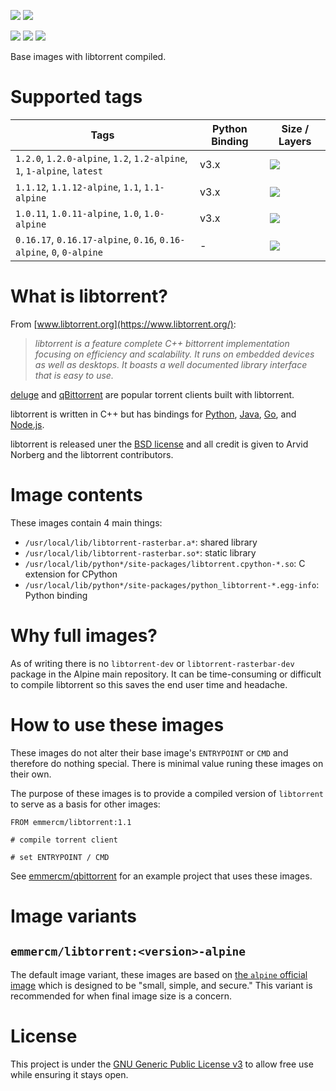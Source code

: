 [![](https://badgen.net/badge/emmercm/libtorrent/blue?icon=docker)](https://hub.docker.com/r/emmercm/libtorrent)
[![](https://badgen.net/docker/pulls/emmercm/libtorrent?icon=docker)](https://hub.docker.com/r/emmercm/libtorrent)

[![](https://badgen.net/badge/emmercm/docker-libtorrent/purple?icon=github)](https://github.com/emmercm/docker-libtorrent)
[![](https://badgen.net/circleci/github/emmercm/docker-libtorrent/master?icon=circleci)](https://github.com/emmercm/docker-libtorrent/blob/master/.circleci/config.yml)
[![](https://badgen.net/github/license/emmercm/docker-libtorrent?color=grey)](https://github.com/emmercm/docker-libtorrent/blob/master/LICENSE)

Base images with libtorrent compiled.

# Supported tags

| Tags | Python Binding |Size / Layers |
|-|-|-|
| `1.2.0`, `1.2.0-alpine`, `1.2`, `1.2-alpine`, `1`, `1-alpine`, `latest` | v3.x | [![](https://images.microbadger.com/badges/image/emmercm/libtorrent:1.2.0.svg)](https://microbadger.com/images/emmercm/libtorrent:1.2.0 "Get your own image badge on microbadger.com") |
| `1.1.12`, `1.1.12-alpine`, `1.1`, `1.1-alpine` | v3.x  | [![](https://images.microbadger.com/badges/image/emmercm/libtorrent:1.1.12.svg)](https://microbadger.com/images/emmercm/libtorrent:1.1.12 "Get your own image badge on microbadger.com") |
| `1.0.11`, `1.0.11-alpine`, `1.0`, `1.0-alpine` | v3.x  | [![](https://images.microbadger.com/badges/image/emmercm/libtorrent:1.0.11.svg)](https://microbadger.com/images/emmercm/libtorrent:1.0.11 "Get your own image badge on microbadger.com") |
| `0.16.17`, `0.16.17-alpine`, `0.16`, `0.16-alpine`, `0`, `0-alpine` | -  | [![](https://images.microbadger.com/badges/image/emmercm/libtorrent:0.16.17.svg)](https://microbadger.com/images/emmercm/libtorrent:0.16.17 "Get your own image badge on microbadger.com") |

# What is libtorrent?

From [www.libtorrent.org](https://www.libtorrent.org/):

> _libtorrent is a feature complete C++ bittorrent implementation focusing on efficiency and scalability. It runs on embedded devices as well as desktops. It boasts a well documented library interface that is easy to use._

[deluge](http://deluge-torrent.org/) and [qBittorrent](http://www.qbittorrent.org/) are popular torrent clients built with libtorrent.

libtorrent is written in C++ but has bindings for [Python](https://www.libtorrent.org/python_binding.html), [Java](https://github.com/frostwire/frostwire-jlibtorrent/), [Go](https://github.com/steeve/libtorrent-go), and [Node.js](https://github.com/fanatid/node-libtorrent).

libtorrent is released uner the [BSD license](https://github.com/arvidn/libtorrent/blob/master/LICENSE) and all credit is given to Arvid Norberg and the libtorrent contributors.

# Image contents

These images contain 4 main things:

- `/usr/local/lib/libtorrent-rasterbar.a*`: shared library
- `/usr/local/lib/libtorrent-rasterbar.so*`: static library
- `/usr/local/lib/python*/site-packages/libtorrent.cpython-*.so`: C extension for CPython
- `/usr/local/lib/python*/site-packages/python_libtorrent-*.egg-info`: Python binding

# Why full images?

As of writing there is no `libtorrent-dev` or `libtorrent-rasterbar-dev` package in the Alpine main repository. It can be time-consuming or difficult to compile libtorrent so this saves the end user time and headache.

# How to use these images

These images do not alter their base image's `ENTRYPOINT` or `CMD` and therefore do nothing special. There is minimal value runing these images on their own.

The purpose of these images is to provide a compiled version of `libtorrent` to serve as a basis for other images:

```
FROM emmercm/libtorrent:1.1

# compile torrent client

# set ENTRYPOINT / CMD
```

See [emmercm/qbittorrent](https://hub.docker.com/r/emmercm/qbittorrent) for an example project that uses these images.

# Image variants

## `emmercm/libtorrent:<version>-alpine`

The default image variant, these images are based on [the `alpine` official image](https://hub.docker.com/_/alpine) which is designed to be "small, simple, and secure." This variant is recommended for when final image size is a concern.

# License

This project is under the [GNU Generic Public License v3](https://github.com/emmercm/docker-libtorrent/blob/master/LICENSE) to allow free use while ensuring it stays open.
